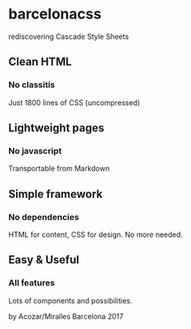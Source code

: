 # barcelonacss
rediscovering Cascade Style Sheets

## Clean HTML

### No classitis

Just 1800 lines of CSS (uncompressed)


## Lightweight pages

### No javascript

Transportable from Markdown


## Simple framework

### No dependencies

HTML for content, CSS for design. No more needed.


## Easy & Useful

### All features

Lots of components and possibilities.


by Acozar/Miralles
Barcelona 2017